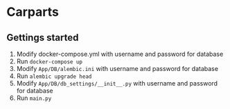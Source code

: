 # Carparts

## Gettings started

1. Modify docker-compose.yml with username and password for database
1. Run `docker-compose up`
1. Modify `App/DB/alembic.ini` with username and password for database
1. Run `alembic upgrade head`
1. Modify `App/DB/db_settings/__init__.py` with username and password for database
1. Run `main.py`

